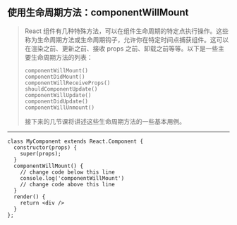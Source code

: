 ## 使用生命周期方法：componentWillMount

> React 组件有几种特殊方法，可以在组件生命周期的特定点执行操作。这些称为生命周期方法或生命周期钩子，允许你在特定时间点捕获组件。这可以在渲染之前、更新之前、接收 props 之前、卸载之前等等。以下是一些主要生命周期方法的列表：
>
> ```
> componentWillMount()
> componentDidMount()
> componentWillReceiveProps()
> shouldComponentUpdate()
> componentWillUpdate()
> componentDidUpdate()
> componentWillUnmount()
> ```
>
> 接下来的几节课将讲述这些生命周期方法的一些基本用例。

---

```react
class MyComponent extends React.Component {
  constructor(props) {
    super(props);
  }
  componentWillMount() {
    // change code below this line
    console.log('componentWillMount')
    // change code above this line
  }
  render() {
    return <div />
  }
};
```

